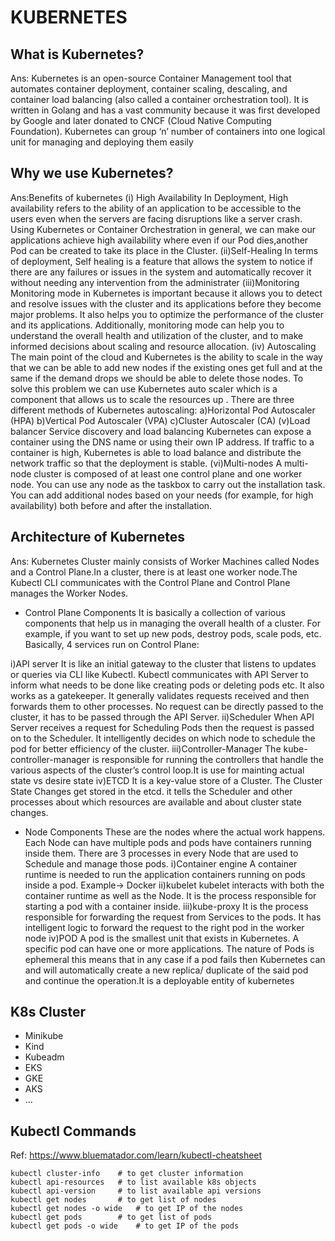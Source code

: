 # KUBERNETES

## What is Kubernetes?
Ans: Kubernetes is an open-source Container Management tool that automates container     deployment, container scaling, descaling, and container load balancing (also called a container orchestration tool). It is written in Golang and has a vast community because it was first developed by Google and later donated to CNCF (Cloud Native Computing Foundation). Kubernetes can group ‘n’ number of containers into one logical unit for managing and deploying them easily

## Why we use Kubernetes?
Ans:Benefits of kubernetes 
(i) High Availability
    In Deployment, High availability refers to the ability of an application to be accessible to the users even when the servers are facing disruptions like a server crash. Using Kubernetes or Container Orchestration in general, we can make our applications achieve high availability where even if our Pod dies,another Pod can be created to take its place in the Cluster.
(ii)Self-Healing
    In terms of deployment, Self healing is a feature that allows the system to notice if there are any failures or issues in the system and automatically recover it without needing any intervention from the administrater
(iii)Monitoring
    Monitoring mode in Kubernetes is important because it allows you to detect and resolve issues with the cluster and its applications before they become major problems. It also helps you to optimize the performance of the cluster and its applications. Additionally, monitoring mode can help you to understand the overall health and utilization of the cluster, and to make informed decisions about scaling and resource allocation.
(iv) Autoscaling
    The main point of the cloud and Kubernetes is the ability to scale in the way that we can be able to add new nodes if the existing ones get full and at the same if the demand drops we should be able to delete those nodes. To solve this problem we can use Kubernetes auto scaler which is a component that allows us to scale the resources up . There are three different methods of Kubernetes autoscaling:
  a)Horizontal Pod Autoscaler (HPA)
  b)Vertical Pod Autoscaler (VPA)
  c)Cluster Autoscaler (CA)
(v)Load balancer
   Service discovery and load balancing Kubernetes can expose a container using the DNS name or using their own IP address. If traffic to a container is high, Kubernetes is able to load  balance and distribute the network traffic so that the deployment is stable. 
(vi)Multi-nodes
    A multi-node cluster is composed of at least one control plane and one worker node. You can use any node as the taskbox to carry out the installation task. You can add additional nodes based on your needs (for example, for high availability) both before and after the installation. 

## Architecture of Kubernetes
Ans: Kubernetes Cluster mainly consists of Worker Machines called Nodes and a Control        Plane.In a cluster, there is at least one worker node.The Kubectl CLI communicates with the Control Plane and Control Plane manages the Worker Nodes.
 * Control Plane Components
  It is basically a collection of various components that help us in managing the overall health of a cluster.  For example, if you want to set up new pods, destroy pods, scale pods, 
etc. Basically, 4 services run on Control Plane:

i)API server
  It is like an initial gateway to the cluster that listens to updates or queries via CLI like Kubectl. Kubectl communicates with API Server to inform what needs to be done like creating pods or deleting pods etc. It also works as a gatekeeper. It generally validates requests received and then forwards them to other processes. No request can be directly passed to the cluster, it has to be passed through the API Server.
ii)Scheduler
  When API Server receives a request for Scheduling Pods then the request is passed on to the Scheduler. It intelligently decides on which node to schedule the pod for better efficiency of the cluster.
iii)Controller-Manager
  The kube-controller-manager is responsible for running the controllers that handle the various aspects of the cluster’s control loop.It is use for mainting actual state vs desire state
iv)ETCD
  It is a key-value store of a Cluster. The Cluster State Changes get stored in the etcd. it tells the Scheduler and other processes about which resources are available and about cluster state changes.

* Node Components
These are the nodes where the actual work happens. Each Node can have multiple pods and pods have containers running inside them. There are 3 processes in every Node that are used to Schedule and manage those pods.
i)Container engine
 A container runtime is needed to run the application containers running on pods inside a pod. Example-> Docker
ii)kubelet
kubelet interacts with both the container runtime as well as the Node. It is the process responsible for starting a pod with a container inside.
iii)kube-proxy
It is the process responsible for forwarding the request from Services to the pods. It has intelligent logic to forward the request to the right pod in the worker node
iv)POD
A pod is the smallest unit that exists in Kubernetes. A specific pod can have one or more applications. The nature of Pods is ephemeral this means that in any case if a pod fails then Kubernetes can and will automatically create a new replica/ duplicate of the said pod and continue the operation.It is a deployable entity of kubernetes

## K8s Cluster
- Minikube
- Kind
- Kubeadm
- EKS
- GKE
- AKS
- ...

## Kubectl Commands
Ref: https://www.bluematador.com/learn/kubectl-cheatsheet

```shell
kubectl cluster-info    # to get cluster information
kubectl api-resources   # to list available k8s objects
kubectl api-version     # to list available api versions
kubectl get nodes       # to get list of nodes
kubectl get nodes -o wide   # to get IP of the nodes
kubectl get pods        # to get list of pods
kubectl get pods -o wide    # to get IP of the pods
```